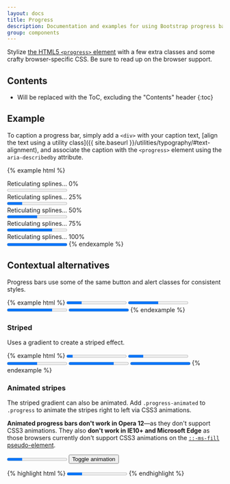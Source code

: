 ```yaml
---
layout: docs
title: Progress
description: Documentation and examples for using Bootstrap progress bars.
group: components
---
```


Stylize [the HTML5 `<progress>` element](https://developer.mozilla.org/en-US/docs/Web/HTML/Element/progress) with a few extra classes and some crafty browser-specific CSS. Be sure to read up on the browser support.

## Contents

* Will be replaced with the ToC, excluding the "Contents" header
{:toc}

## Example

To caption a progress bar, simply add a `<div>` with your caption text, [align the text using a utility class]({{ site.baseurl }}/utilities/typography/#text-alignment), and associate the caption with the `<progress>` element using the `aria-describedby` attribute.

{% example html %}

<div class="text-center" id="example-caption-1">Reticulating splines&hellip; 0%</div>
<progress class="progress" value="0" max="100" aria-describedby="example-caption-1"></progress>

<div class="text-center" id="example-caption-2">Reticulating splines&hellip; 25%</div>
<progress class="progress" value="25" max="100" aria-describedby="example-caption-2"></progress>

<div class="text-center" id="example-caption-3">Reticulating splines&hellip; 50%</div>
<progress class="progress" value="50" max="100" aria-describedby="example-caption-3"></progress>

<div class="text-center" id="example-caption-4">Reticulating splines&hellip; 75%</div>
<progress class="progress" value="75" max="100" aria-describedby="example-caption-4"></progress>

<div class="text-center" id="example-caption-5">Reticulating splines&hellip; 100%</div>
<progress class="progress" value="100" max="100" aria-describedby="example-caption-5"></progress>
{% endexample %}

## Contextual alternatives

Progress bars use some of the same button and alert classes for consistent styles.

{% example html %}
<progress class="progress progress-success" value="25" max="100"></progress>
<progress class="progress progress-info" value="50" max="100"></progress>
<progress class="progress progress-warning" value="75" max="100"></progress>
<progress class="progress progress-danger" value="100" max="100"></progress>
{% endexample %}

### Striped

Uses a gradient to create a striped effect.

{% example html %}
<progress class="progress progress-striped" value="10" max="100"></progress>
<progress class="progress progress-striped progress-success" value="25" max="100"></progress>
<progress class="progress progress-striped progress-info" value="50" max="100"></progress>
<progress class="progress progress-striped progress-warning" value="75" max="100"></progress>
<progress class="progress progress-striped progress-danger" value="100" max="100"></progress>
{% endexample %}

### Animated stripes

The striped gradient can also be animated. Add `.progress-animated` to `.progress` to animate the stripes right to left via CSS3 animations.

**Animated progress bars don't work in Opera 12**—as they don't support CSS3 animations. They also **don't work in IE10+ and Microsoft Edge** as those browsers currently don't support CSS3 animations on the [`::-ms-fill` pseudo-element](https://msdn.microsoft.com/en-us/library/windows/apps/hh465757.aspx).

<div class="bd-example">
  <progress class="progress progress-striped" value="25" max="100"></progress>
  <button type="button" class="btn btn-secondary bd-activate-animated-progressbar" data-toggle="button" aria-pressed="false" autocomplete="off">
    Toggle animation
  </button>
</div>

{% highlight html %}
<progress class="progress progress-striped progress-animated" value="25" max="100"></progress>
{% endhighlight %}
